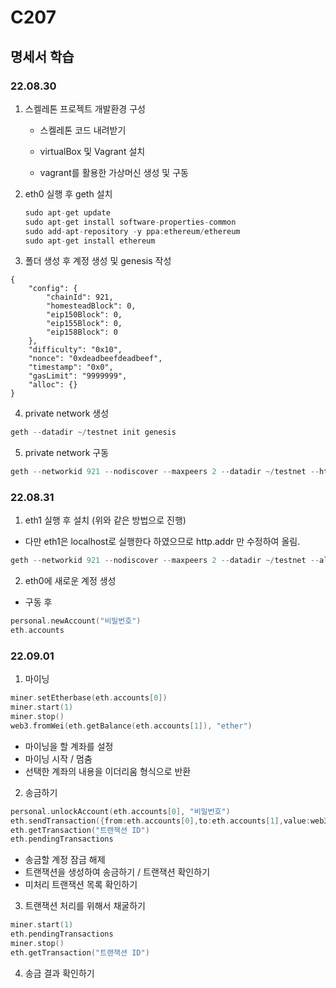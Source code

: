 # C207

## 명세서 학습

### 22.08.30

1. 스켈레톤 프로젝트 개발환경 구성
   
   - 스켈레톤 코드 내려받기
   
   - virtualBox 및 Vagrant 설치
   
   - vagrant를 활용한 가상머신 생성 및 구동

2. eth0 실행 후 geth 설치
   
   ```c
   sudo apt-get update
   sudo apt-get install software-properties-common
   sudo add-apt-repository -y ppa:ethereum/ethereum
   sudo apt-get install ethereum
   ```

3. 폴더 생성 후 계정 생성 및 genesis 작성

```t
{
	"config": {
		"chainId": 921,
		"homesteadBlock": 0,
		"eip150Block": 0,
		"eip155Block": 0,
		"eip158Block": 0
	},
	"difficulty": "0x10",
	"nonce": "0xdeadbeefdeadbeef",
	"timestamp": "0x0",
	"gasLimit": "9999999",
	"alloc": {}
}

```

4. private network 생성

```c
geth --datadir ~/testnet init genesis
```

5. private network 구동

```c
geth --networkid 921 --nodiscover --maxpeers 2 --datadir ~/testnet --http --http.addr "0.0.0.0" --http.port 8545 --http.corsdomain "*" --http.api "db,eth,debug,miner,net,personal,web3" --allow-insecure-unlock console
```

### 22.08.31

1. eth1 실행 후 설치 (위와 같은 방법으로 진행)

* 다만 eth1은 localhost로 실행한다 하였으므로 http.addr 만 수정하여 올림.
```c
geth --networkid 921 --nodiscover --maxpeers 2 --datadir ~/testnet --allow-insecure-unlock console
```
2. eth0에 새로운 계정 생성

* 구동 후
```c
personal.newAccount("비밀번호")
eth.accounts
```

### 22.09.01

1. 마이닝

```c
miner.setEtherbase(eth.accounts[0])
miner.start(1)
miner.stop()
web3.fromWei(eth.getBalance(eth.accounts[1]), "ether")

```

* 마이닝을 할 계좌를 설정
* 마이닝 시작 / 멈춤
* 선택한 계좌의 내용을 이더리움 형식으로 반환


2. 송금하기

```c
personal.unlockAccount(eth.accounts[0], "비밀번호")
eth.sendTransaction({from:eth.accounts[0],to:eth.accounts[1],value:web3.toWei(10, "ether")})
eth.getTransaction("트랜잭션 ID")
eth.pendingTransactions
````

* 송금할 계정 잠금 해제
* 트랜잭션을 생성하여 송금하기 / 트랜잭션 확인하기
* 미처리 트랜잭션 목록 확인하기

3. 트랜잭션 처리를 위해서 채굴하기

```c
miner.start(1)
eth.pendingTransactions
miner.stop()
eth.getTransaction("트랜잭션 ID")
```

4. 송금 결과 확인하기
